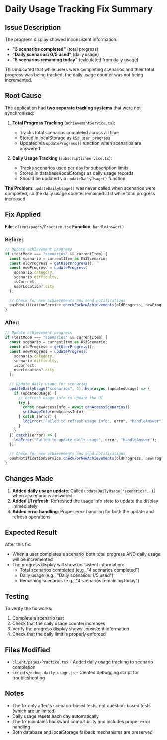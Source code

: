 # Daily Usage Tracking Fix Summary

## Issue Description

The progress display showed inconsistent information:
- **"3 scenarios completed"** (total progress)
- **"Daily scenarios: 0/5 used"** (daily usage)
- **"5 scenarios remaining today"** (calculated from daily usage)

This indicated that while users were completing scenarios and their total progress was being tracked, the daily usage counter was not being incremented.

## Root Cause

The application had **two separate tracking systems** that were not synchronized:

1. **Total Progress Tracking** (`achievementService.ts`):
   - Tracks total scenarios completed across all time
   - Stored in localStorage as `k53_user_progress`
   - Updated via `updateProgress()` function when scenarios are answered

2. **Daily Usage Tracking** (`subscriptionService.ts`):
   - Tracks scenarios used per day for subscription limits
   - Stored in database/localStorage as daily usage records
   - Should be updated via `updateDailyUsage()` function

**The Problem**: `updateDailyUsage()` was never called when scenarios were completed, so the daily usage counter remained at 0 while total progress increased.

## Fix Applied

**File**: `client/pages/Practice.tsx`
**Function**: `handleAnswer()`

### Before:
```typescript
// Update achievement progress
if (testMode === "scenarios" && currentItem) {
  const scenario = currentItem as K53Scenario;
  const oldProgress = getUserProgress();
  const newProgress = updateProgress(
    scenario.category,
    scenario.difficulty,
    isCorrect,
    userLocation?.city
  );
  
  // Check for new achievements and send notifications
  pushNotificationService.checkForNewAchievements(oldProgress, newProgress);
}
```

### After:
```typescript
// Update achievement progress
if (testMode === "scenarios" && currentItem) {
  const scenario = currentItem as K53Scenario;
  const oldProgress = getUserProgress();
  const newProgress = updateProgress(
    scenario.category,
    scenario.difficulty,
    isCorrect,
    userLocation?.city
  );
  
  // Update daily usage for scenarios
  updateDailyUsage("scenarios", 1).then(async (updatedUsage) => {
    if (updatedUsage) {
      // Refresh usage info to update the UI
      try {
        const newAccessInfo = await canAccessScenarios();
        setUsageInfo(newAccessInfo);
      } catch (error) {
        logError("Failed to refresh usage info", error, "handleAnswer");
      }
    }
  }).catch((error) => {
    logError("Failed to update daily usage", error, "handleAnswer");
  });
  
  // Check for new achievements and send notifications
  pushNotificationService.checkForNewAchievements(oldProgress, newProgress);
}
```

## Changes Made

1. **Added daily usage update**: Called `updateDailyUsage("scenarios", 1)` when a scenario is answered
2. **Added UI refresh**: Refreshed the usage info state to update the display immediately
3. **Added error handling**: Proper error handling for both the update and refresh operations

## Expected Result

After this fix:
- When a user completes a scenario, both total progress AND daily usage will be incremented
- The progress display will show consistent information:
  - Total scenarios completed (e.g., "4 scenarios completed")
  - Daily usage (e.g., "Daily scenarios: 1/5 used")
  - Remaining scenarios (e.g., "4 scenarios remaining today")

## Testing

To verify the fix works:
1. Complete a scenario test
2. Check that the daily usage counter increases
3. Verify the progress display shows consistent information
4. Check that the daily limit is properly enforced

## Files Modified

- `client/pages/Practice.tsx` - Added daily usage tracking to scenario completion
- `scripts/debug-daily-usage.js` - Created debugging script for troubleshooting

## Notes

- The fix only affects scenario-based tests, not question-based tests (which are unlimited)
- Daily usage resets each day automatically
- The fix maintains backward compatibility and includes proper error handling
- Both database and localStorage fallback mechanisms are preserved 